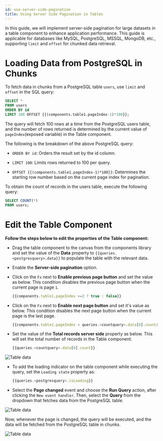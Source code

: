 ```yaml
---
id: use-server-side-pagination
title: Using Server Side Pagination in Tables
---
```


<div >

In this guide, we will implement server-side pagination for large datasets in a table component to enhance application performance. This guide is applicable for databases like MySQL, PostgreSQL, MSSQL, MongoDB, etc., supporting `limit` and `offset` for chunked data retrieval.

</div>

<div>

##
# Loading Data from PostgreSQL in Chunks

To fetch data in chunks from a PostgreSQL table `users`, use `limit` and `offset` in the SQL query:

```sql title="PostgreSQL query"
SELECT *
FROM users
ORDER BY id
LIMIT 100 OFFSET {{(components.table1.pageIndex-1)*100}};
```
  
The query will fetch 100 rows at a time from the PostgreSQL users table, and the number of rows returned is determined by the current value of `pageIndex`(exposed variable) in the Table component.

The following is the breakdown of the above PostgreSQL query:

- `ORDER BY id`: Orders the result set by the id column.

- `LIMIT 100`: Limits rows returned to 100 per query.

- `OFFSET {{(components.table1.pageIndex-1)*100}}`: Determines the starting row number based on the current page index for pagination.


To obtain the count of records in the users table, execute the following query:
  
```sql
SELECT COUNT(*)
FROM users;
```

</div>

<div>

##
# Edit the Table Component

**Follow the steps below to edit the properties of the Table component:**

- Drag the table component to the canvas from the components library and set the value of the **Data** property to `{{queries.<postgresquery>.data}}`  to populate the table with the relevant data.

- Enable the **Server-side pagination** option.
- Click on the `Fx` next to **Enable previous page button** and set the value as below. This condition disables the previous page button when the current page is page `1`.

  ```js
  {{components.table1.pageIndex >=2 ? true : false}}
  ```

- Click on the `Fx` next to **Enable next page button** and set it's value as below. This condition disables the next page button when the current page is the last page.
  ```js
  {{components.table1.pageIndex < queries.<countquery>.data[0].count/100 ? true : false}}
  ```

- Set the value of the **Total records server side** property as below. This will set the total number of records in the Table component. 
  ```js
  {{queries.<countquery>.data[0].count}}
  ```

<div style={{textAlign: 'center'}}>
  <img style={{ width:'100%', border:'0', marginBottom:'15px', borderRadius:'5px', boxShadow: '0px 1px 3px rgba(0, 0, 0, 0.2)' }} className="screenshot-full" src="/img/how-to/server-side/pagination-v2.png" alt="Table data" />
</div>


- To add the loading indicator on the table component while executing the query, set the `Loading state` property as:

  ```js
  {{queries.<postgresquery>.isLoading}}
  ```
- Select the **Page changed** event and choose the **Run Query** action, after clicking the `New event handler`. Then, select the **Query** from the dropdown that fetches data from the PostgreSQL table.

<div style={{textAlign: 'center'}}>
<img style={{ width: '100%', border:'0', marginBottom:'15px', borderRadius:'5px', boxShadow: '0px 1px 3px rgba(0, 0, 0, 0.2)' }} className="screenshot-full" src="/img/how-to/server-side/event-v2.png" alt="Table data" />
</div>

Now, whenever the page is changed, the query will be executed, and the data will be fetched from the PostgreSQL table in chunks.

  <div style={{textAlign: 'center'}}>
    <img style={{ border:'0', marginBottom:'15px', borderRadius:'5px', boxShadow: '0px 1px 3px rgba(0, 0, 0, 0.2)' }} className="screenshot-full" src="/img/how-to/server-side/change-v2.gif" alt="Table data" />
  </div>

</div>
